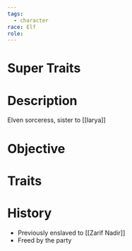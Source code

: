 ```yaml
---
tags:
  - character
race: Elf
role:
---
```


# Super Traits

# Description
Elven sorceress, sister to [[Iarya]]

# Objective
# Traits
# History
- Previously enslaved to [[Zarif Nadir]]
- Freed by the party
